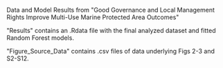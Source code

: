 Data and Model Results from "Good Governance and Local Management Rights Improve Multi-Use Marine Protected Area Outcomes"

"Results" contains an .Rdata file with the final analyzed dataset and fitted Random Forest models.

"Figure_Source_Data" contains .csv files of data underlying Figs 2-3 and S2-S12.

